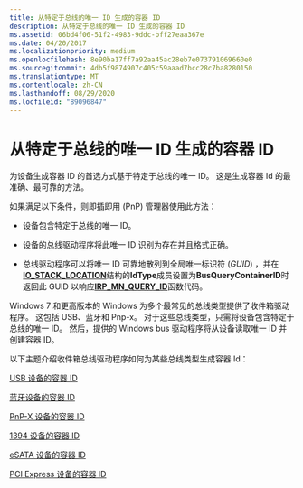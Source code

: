 ```yaml
---
title: 从特定于总线的唯一 ID 生成的容器 ID
description: 从特定于总线的唯一 ID 生成的容器 ID
ms.assetid: 06bd4f06-51f2-4983-9ddc-bff27eaa367e
ms.date: 04/20/2017
ms.localizationpriority: medium
ms.openlocfilehash: 8e90ba17ff7a92aa45ac28eb7e073791069660e0
ms.sourcegitcommit: 4db5f9874907c405c59aaad7bcc28c7ba8280150
ms.translationtype: MT
ms.contentlocale: zh-CN
ms.lasthandoff: 08/29/2020
ms.locfileid: "89096847"
---
```

# <a name="container-ids-generated-from-a-bus-specific-unique-id"></a>从特定于总线的唯一 ID 生成的容器 ID


为设备生成容器 ID 的首选方式基于特定于总线的唯一 ID。 这是生成容器 Id 的最准确、最可靠的方法。

如果满足以下条件，则即插即用 (PnP) 管理器使用此方法：

-   设备包含特定于总线的唯一 ID。

-   设备的总线驱动程序将此唯一 ID 识别为存在并且格式正确。

-   总线驱动程序可以将唯一 ID 可靠地散列到全局唯一标识符 (*GUID*) ，并在[**IO_STACK_LOCATION**](/windows-hardware/drivers/ddi/wdm/ns-wdm-_io_stack_location)结构的**IdType**成员设置为**BusQueryContainerID**时返回此 GUID 以响应[**IRP_MN_QUERY_ID**](../kernel/irp-mn-query-id.md)函数代码。

Windows 7 和更高版本的 Windows 为多个最常见的总线类型提供了收件箱驱动程序。 这包括 USB、蓝牙和 Pnp-x。 对于这些总线类型，只需将设备包含特定于总线的唯一 ID。 然后，提供的 Windows bus 驱动程序将从设备读取唯一 ID 并创建容器 ID。

以下主题介绍收件箱总线驱动程序如何为某些总线类型生成容器 Id：

[USB 设备的容器 ID](container-ids-for-usb-devices.md)

[蓝牙设备的容器 ID](container-ids-for-bluetooth-devices.md)

[PnP-X 设备的容器 ID](container-ids-for-pnp-x-devices.md)

[1394 设备的容器 ID](container-ids-for-1394-devices.md)

[eSATA 设备的容器 ID](container-ids-for-esata-devices.md)

[PCI Express 设备的容器 ID](container-ids-for-pci-express-devices.md)

 

